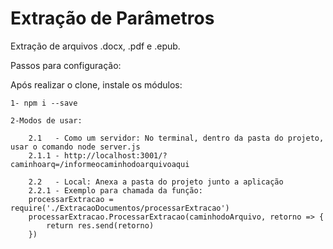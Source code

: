 # Extração de Parâmetros
Extração de arquivos .docx, .pdf e .epub.

Passos para configuração:

Após realizar o clone, instale os módulos: 

    1- npm i --save

    2-Modos de usar:

        2.1   - Como um servidor: No terminal, dentro da pasta do projeto, usar o comando node server.js
        2.1.1 - http://localhost:3001/?caminhoarq=/informeocaminhodoarquivoaqui

        2.2   - Local: Anexa a pasta do projeto junto a aplicação
        2.2.1 - Exemplo para chamada da função:
        processarExtracao = require('./ExtracaoDocumentos/processarExtracao')
        processarExtracao.ProcessarExtracao(caminhodoArquivo, retorno => {
            return res.send(retorno)
        })

